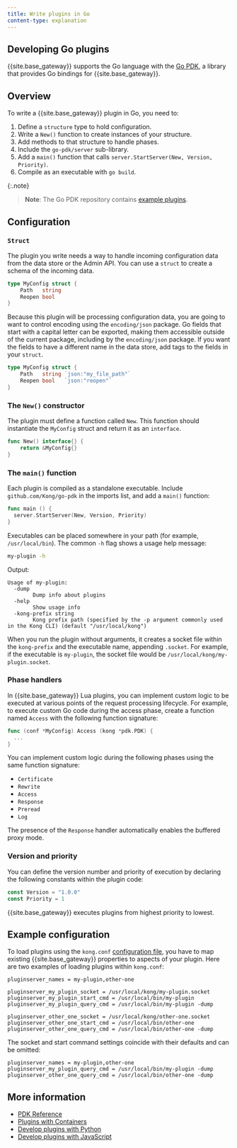 ```yaml
---
title: Write plugins in Go
content-type: explanation
---
```


## Developing Go plugins

{{site.base_gateway}} supports the Go language with the [Go PDK](https://pkg.go.dev/github.com/Kong/go-pdk), a library that provides Go bindings for {{site.base_gateway}}.

## Overview

To write a {{site.base_gateway}} plugin in Go, you need to:

1. Define a `structure` type to hold configuration.
2. Write a `New()` function to create instances of your structure.
3. Add methods to that structure to handle phases.
4. Include the `go-pdk/server` sub-library.
5. Add a `main()` function that calls `server.StartServer(New, Version, Priority)`.
6. Compile as an executable with `go build`.

{:.note}
> **Note**: The Go PDK repository contains [example plugins](https://github.com/Kong/go-pdk/tree/master/examples).

## Configuration

### `Struct`
The plugin you write needs a way to handle incoming configuration data from the data store or the Admin API.
You can use a `struct` to create a schema of the incoming data.

```go
type MyConfig struct {
    Path   string
    Reopen bool
}
```
Because this plugin will be processing configuration data, you are going to want to control encoding using the `encoding/json` package.
Go fields that start with a capital letter can be exported, making them accessible outside of the current package, including by the `encoding/json` package.
If you want the fields to have a different name in the data store, add tags to the fields in your `struct`.

```go
type MyConfig struct {
    Path   string `json:"my_file_path"`
    Reopen bool   `json:"reopen"`
}
```

### The `New()` constructor

The plugin must define a function called `New`.
This function should instantiate the `MyConfig` struct and return it as an `interface`.

```go
func New() interface{} {
    return &MyConfig{}
}
```

### The `main()` function

Each plugin is compiled as a standalone executable. Include `github.com/Kong/go-pdk` in
the imports list, and add a `main()` function:

```go
func main () {
  server.StartServer(New, Version, Priority)
}
```

Executables can be placed somewhere in your path (for example,
`/usr/local/bin`). The common `-h` flag shows a usage help message:

```sh
my-plugin -h
```

Output:
```
Usage of my-plugin:
  -dump
        Dump info about plugins
  -help
        Show usage info
  -kong-prefix string
        Kong prefix path (specified by the -p argument commonly used in the Kong CLI) (default "/usr/local/kong")
```

When you run the plugin without arguments, it creates a socket file within the
`kong-prefix` and the executable name, appending `.socket`.
For example, if the executable is `my-plugin`, the socket file would be
`/usr/local/kong/my-plugin.socket`.


### Phase handlers

In {{site.base_gateway}} Lua plugins, you can implement custom logic to be executed at
various points of the request processing lifecycle. For example, to execute
custom Go code during the access phase, create a function named `Access` with the following function signature:

```go
func (conf *MyConfig) Access (kong *pdk.PDK) {
  ...
}
```

You can implement custom logic during the following phases using the same function signature:

- `Certificate`
- `Rewrite`
- `Access`
- `Response`
- `Preread`
- `Log`

The presence of the `Response` handler automatically enables the buffered proxy mode.

### Version and priority

You can define the version number and priority of execution
by declaring the following constants within the plugin code:

```go
const Version = "1.0.0"
const Priority = 1
```

{{site.base_gateway}} executes plugins from highest priority to lowest.

## Example configuration

To load plugins using the `kong.conf` [configuration file](/gateway/latest/production/kong-conf/), you have to map existing {{site.base_gateway}} properties to aspects of your plugin.
Here are two examples of loading plugins within `kong.conf`:

```
pluginserver_names = my-plugin,other-one

pluginserver_my_plugin_socket = /usr/local/kong/my-plugin.socket
pluginserver_my_plugin_start_cmd = /usr/local/bin/my-plugin
pluginserver_my_plugin_query_cmd = /usr/local/bin/my-plugin -dump

pluginserver_other_one_socket = /usr/local/kong/other-one.socket
pluginserver_other_one_start_cmd = /usr/local/bin/other-one
pluginserver_other_one_query_cmd = /usr/local/bin/other-one -dump

```

The socket and start command settings coincide with
their defaults and can be omitted:

```
pluginserver_names = my-plugin,other-one
pluginserver_my_plugin_query_cmd = /usr/local/bin/my-plugin -dump
pluginserver_other_one_query_cmd = /usr/local/bin/other-one -dump
```

## More information

* [PDK Reference](/gateway/latest/plugin-development/pdk/)
* [Plugins with Containers](/gateway/latest/plugin-development/pluginserver/plugins-kubernetes/)
* [Develop plugins with Python](/gateway/latest/plugin-development/pluginserver/python/)
* [Develop plugins with JavaScript](/gateway/latest/plugin-development/pluginserver/javascript/)
